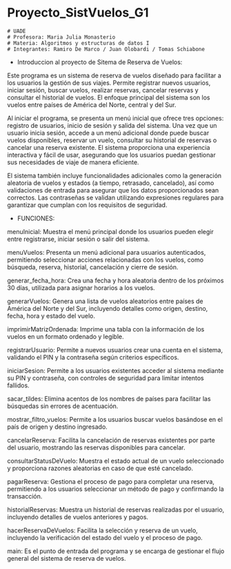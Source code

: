 # Proyecto_SistVuelos_G1                    
    # UADE
    # Profesora: Maria Julia Monasterio
    # Materia: Algoritmos y estructuras de datos I
    # Integrantes: Ramiro De Marco / Juan Olobardi / Tomas Schiabone



- Introduccion al proyecto de Sitema de Reserva de Vuelos:

Este programa es un sistema de reserva de vuelos diseñado para facilitar a los usuarios la gestión de sus viajes. Permite registrar nuevos usuarios, iniciar sesión, buscar vuelos, realizar reservas, cancelar reservas y consultar el historial de vuelos. El enfoque principal del sistema son los vuelos entre países de América del Norte, central y del Sur.

Al iniciar el programa, se presenta un menú inicial que ofrece tres opciones: registro de usuarios, inicio de sesión y salida del sistema. 
Una vez que un usuario inicia sesión, accede a un menú adicional donde puede buscar vuelos disponibles, reservar un vuelo, consultar su historial de reservas o cancelar una reserva existente. El sistema proporciona una experiencia interactiva y fácil de usar, asegurando que los usuarios puedan gestionar sus necesidades de viaje de manera eficiente.

El sistema también incluye funcionalidades adicionales como la generación aleatoria de vuelos y estados (a tiempo, retrasado, cancelado), así como validaciones de entrada para asegurar que los datos proporcionados sean correctos. Las contraseñas se validan utilizando expresiones regulares para garantizar que cumplan con los requisitos de seguridad.


- FUNCIONES:

menuInicial: Muestra el menú principal donde los usuarios pueden elegir entre registrarse, iniciar sesión o salir del sistema.

menuVuelos: Presenta un menú adicional para usuarios autenticados, permitiendo seleccionar acciones relacionadas con los vuelos, como búsqueda, reserva, historial, cancelación y cierre de sesión.

generar_fecha_hora: Crea una fecha y hora aleatoria dentro de los próximos 30 días, utilizada para asignar horarios a los vuelos.

generarVuelos: Genera una lista de vuelos aleatorios entre países de América del Norte y del Sur, incluyendo detalles como origen, destino, fecha, hora y estado del vuelo.

imprimirMatrizOrdenada: Imprime una tabla con la información de los vuelos en un formato ordenado y legible.

registrarUsuario: Permite a nuevos usuarios crear una cuenta en el sistema, validando el PIN y la contraseña según criterios específicos.

iniciarSesion: Permite a los usuarios existentes acceder al sistema mediante su PIN y contraseña, con controles de seguridad para limitar intentos fallidos.

sacar_tildes: Elimina acentos de los nombres de países para facilitar las búsquedas sin errores de acentuación.

mostrar_filtro_vuelos: Permite a los usuarios buscar vuelos basándose en el país de origen y destino ingresado.

cancelarReserva: Facilita la cancelación de reservas existentes por parte del usuario, mostrando las reservas disponibles para cancelar.

consultarStatusDeVuelo: Muestra el estado actual de un vuelo seleccionado y proporciona razones aleatorias en caso de que esté cancelado.

pagarReserva: Gestiona el proceso de pago para completar una reserva, permitiendo a los usuarios seleccionar un método de pago y confirmando la transacción.

historialReservas: Muestra un historial de reservas realizadas por el usuario, incluyendo detalles de vuelos anteriores y pagos.

hacerReservaDeVuelos: Facilita la selección y reserva de un vuelo, incluyendo la verificación del estado del vuelo y el proceso de pago.

main: Es el punto de entrada del programa y se encarga de gestionar el flujo general del sistema de reserva de vuelos.

